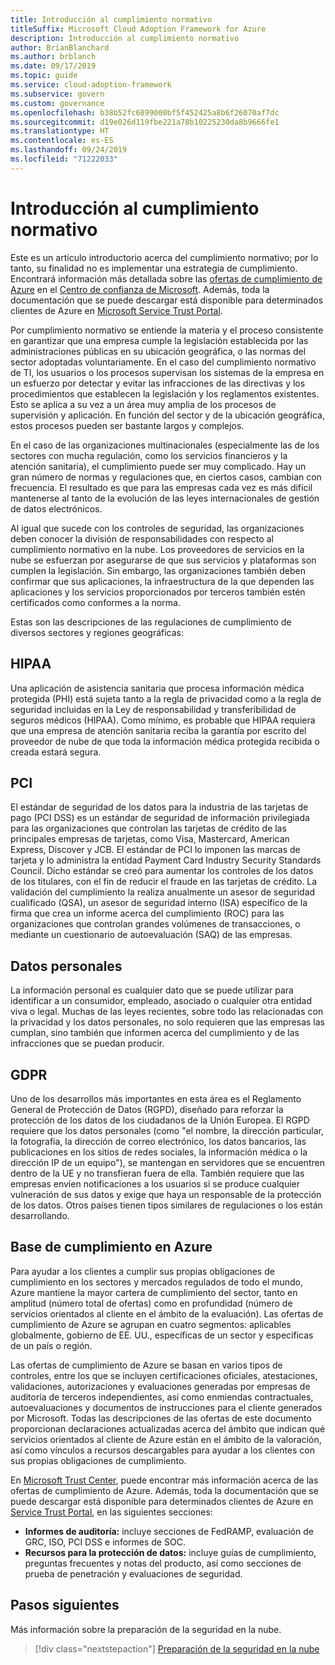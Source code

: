 ```yaml
---
title: Introducción al cumplimiento normativo
titleSuffix: Microsoft Cloud Adoption Framework for Azure
description: Introducción al cumplimiento normativo
author: BrianBlanchard
ms.author: brblanch
ms.date: 09/17/2019
ms.topic: guide
ms.service: cloud-adoption-framework
ms.subservice: govern
ms.custom: governance
ms.openlocfilehash: b38b52fc6899000bf5f452425a8b6f26070af7dc
ms.sourcegitcommit: d19e026d119fbe221a78b10225230da8b9666fe1
ms.translationtype: HT
ms.contentlocale: es-ES
ms.lasthandoff: 09/24/2019
ms.locfileid: "71222033"
---
```

# <a name="introduction-to-regulatory-compliance"></a>Introducción al cumplimiento normativo

Este es un artículo introductorio acerca del cumplimiento normativo; por lo tanto, su finalidad no es implementar una estrategia de cumplimiento. Encontrará información más detallada sobre las [ofertas de cumplimiento de Azure](https://aka.ms/allcompliance) en el [Centro de confianza de Microsoft](https://www.microsoft.com/trustcenter/default.aspx). Además, toda la documentación que se puede descargar está disponible para determinados clientes de Azure en [Microsoft Service Trust Portal](https://servicetrust.microsoft.com).

Por cumplimiento normativo se entiende la materia y el proceso consistente en garantizar que una empresa cumple la legislación establecida por las administraciones públicas en su ubicación geográfica, o las normas del sector adoptadas voluntariamente. En el caso del cumplimiento normativo de TI, los usuarios o los procesos supervisan los sistemas de la empresa en un esfuerzo por detectar y evitar las infracciones de las directivas y los procedimientos que establecen la legislación y los reglamentos existentes. Esto se aplica a su vez a un área muy amplia de los procesos de supervisión y aplicación. En función del sector y de la ubicación geográfica, estos procesos pueden ser bastante largos y complejos.

En el caso de las organizaciones multinacionales (especialmente las de los sectores con mucha regulación, como los servicios financieros y la atención sanitaria), el cumplimiento puede ser muy complicado. Hay un gran número de normas y regulaciones que, en ciertos casos, cambian con frecuencia. El resultado es que para las empresas cada vez es más difícil mantenerse al tanto de la evolución de las leyes internacionales de gestión de datos electrónicos.

Al igual que sucede con los controles de seguridad, las organizaciones deben conocer la división de responsabilidades con respecto al cumplimiento normativo en la nube. Los proveedores de servicios en la nube se esfuerzan por asegurarse de que sus servicios y plataformas son cumplen la legislación. Sin embargo, las organizaciones también deben confirmar que sus aplicaciones, la infraestructura de la que dependen las aplicaciones y los servicios proporcionados por terceros también estén certificados como conformes a la norma.

Estas son las descripciones de las regulaciones de cumplimiento de diversos sectores y regiones geográficas:

## <a name="hipaa"></a>HIPAA

Una aplicación de asistencia sanitaria que procesa información médica protegida (PHI) está sujeta tanto a la regla de privacidad como a la regla de seguridad incluidas en la Ley de responsabilidad y transferibilidad de seguros médicos (HIPAA). Como mínimo, es probable que HIPAA requiera que una empresa de atención sanitaria reciba la garantía por escrito del proveedor de nube de que toda la información médica protegida recibida o creada estará segura.

## <a name="pci"></a>PCI

El estándar de seguridad de los datos para la industria de las tarjetas de pago (PCI DSS) es un estándar de seguridad de información privilegiada para las organizaciones que controlan las tarjetas de crédito de las principales empresas de tarjetas, como Visa, Mastercard, American Express, Discover y JCB. El estándar de PCI lo imponen las marcas de tarjeta y lo administra la entidad Payment Card Industry Security Standards Council. Dicho estándar se creó para aumentar los controles de los datos de los titulares, con el fin de reducir el fraude en las tarjetas de crédito. La validación del cumplimiento la realiza anualmente un asesor de seguridad cualificado (QSA), un asesor de seguridad interno (ISA) específico de la firma que crea un informe acerca del cumplimiento (ROC) para las organizaciones que controlan grandes volúmenes de transacciones, o mediante un cuestionario de autoevaluación (SAQ) de las empresas.

## <a name="personal-data"></a>Datos personales

La información personal es cualquier dato que se puede utilizar para identificar a un consumidor, empleado, asociado o cualquier otra entidad viva o legal. Muchas de las leyes recientes, sobre todo las relacionadas con la privacidad y los datos personales, no solo requieren que las empresas las cumplan, sino también que informen acerca del cumplimiento y de las infracciones que se puedan producir.

## <a name="gdpr"></a>GDPR

Uno de los desarrollos más importantes en esta área es el Reglamento General de Protección de Datos (RGPD), diseñado para reforzar la protección de los datos de los ciudadanos de la Unión Europea. El RGPD requiere que los datos personales (como "el nombre, la dirección particular, la fotografía, la dirección de correo electrónico, los datos bancarios, las publicaciones en los sitios de redes sociales, la información médica o la dirección IP de un equipo"), se mantengan en servidores que se encuentren dentro de la UE y no transfieran fuera de ella. También requiere que las empresas envíen notificaciones a los usuarios si se produce cualquier vulneración de sus datos y exige que haya un responsable de la protección de los datos. Otros países tienen tipos similares de regulaciones o los están desarrollando.

## <a name="compliant-foundation-in-azure"></a>Base de cumplimiento en Azure

Para ayudar a los clientes a cumplir sus propias obligaciones de cumplimiento en los sectores y mercados regulados de todo el mundo, Azure mantiene la mayor cartera de cumplimiento del sector, tanto en amplitud (número total de ofertas) como en profundidad (número de servicios orientados al cliente en el ámbito de la evaluación). Las ofertas de cumplimiento de Azure se agrupan en cuatro segmentos: aplicables globalmente, gobierno de EE. UU., específicas de un sector y específicas de un país o región.

Las ofertas de cumplimiento de Azure se basan en varios tipos de controles, entre los que se incluyen certificaciones oficiales, atestaciones, validaciones, autorizaciones y evaluaciones generadas por empresas de auditoría de terceros independientes, así como enmiendas contractuales, autoevaluaciones y documentos de instrucciones para el cliente generados por Microsoft. Todas las descripciones de las ofertas de este documento proporcionan declaraciones actualizadas acerca del ámbito que indican qué servicios orientados al cliente de Azure están en el ámbito de la valoración, así como vínculos a recursos descargables para ayudar a los clientes con sus propias obligaciones de cumplimiento.

En [Microsoft Trust Center](https://www.microsoft.com/trustcenter/compliance/complianceofferings), puede encontrar más información acerca de las ofertas de cumplimiento de Azure. Además, toda la documentación que se puede descargar está disponible para determinados clientes de Azure en [Service Trust Portal](https://servicetrust.microsoft.com), en las siguientes secciones:

- **Informes de auditoría:** incluye secciones de FedRAMP, evaluación de GRC, ISO, PCI DSS e informes de SOC.
- **Recursos para la protección de datos:** incluye guías de cumplimiento, preguntas frecuentes y notas del producto, así como secciones de prueba de penetración y evaluaciones de seguridad.

## <a name="next-steps"></a>Pasos siguientes

Más información sobre la preparación de la seguridad en la nube.

> [!div class="nextstepaction"]
> [Preparación de la seguridad en la nube](./cloud-security-readiness.md)
